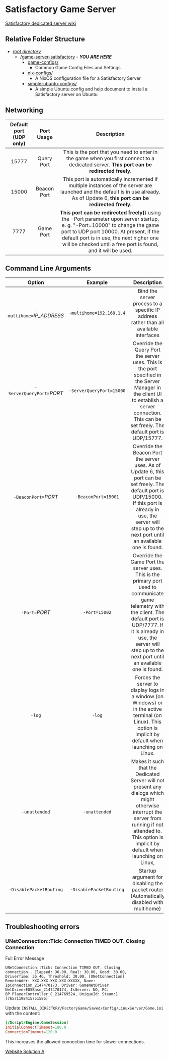 # Satisfactory Game Server

[Satisfactory dedicated server wiki](https://satisfactory.fandom.com/wiki/Dedicated_servers)

## Relative Folder Structure

- [*root directory*](../README.md)
  - [/game-server-satisfactory](./README.md) - ***YOU ARE HERE***
    - [game-configs/](./game-configs/README.md)
      - Common Game Config Files and Settings
    - [nix-configs/](./nix-configs/README.md)
      - A NixOS configuration file for a Satisfactory Server
    - [simple-ubuntu-configs/](./simple-ubuntu-configs/README.md)
      - A simple Ubuntu config and help document to install a Satisfactory server on Ubuntu

## Networking

| Default port (UDP only) |  Port Usage |                                                                                                                                    Description                                                                                                                                   |
|:-----------------------:|:-----------:|:--------------------------------------------------------------------------------------------------------------------------------------------------------------------------------------------------------------------------------------------------------------------------------:|
| 15777                   | Query Port  | This is the port that you need to enter in the game when you first connect to a dedicated server. **This port can be redirected freely.**                                                                                                                                            |
| 15000                   | Beacon Port | This port is automatically incremented if multiple instances of the server are launched and the default is in use already. As of Update 6, **this port can be redirected freely.**                                                                                                   |
| 7777                    | Game Port   | **This port can be redirected freely(**) using the -Port parameter upon server startup, e. g. "-Port=10000" to change the game port to UDP port 10000. At present, if the default port is in use, the next higher one will be checked until a free port is found, and it will be used. |

## Command Line Arguments

|             Option               |          Example         |                                                                                                                      Description                                                                                                                      |
|:--------------------------------:|:------------------------:|:-----------------------------------------------------------------------------------------------------------------------------------------------------------------------------------------------------------------------------------------------------:|
| `-multihome=`*IP_ADDRESS* | `-⁠multihome=192.168.1.4` | Bind the server process to a specific IP address rather than all available interfaces |
| `-ServerQueryPort=`*PORT* | `-⁠ServerQueryPort=15000` | Override the Query Port the server uses. This is the port specified in the Server Manager in the client UI to establish a server connection. This can be set freely. The default port is UDP/15777.|
| `-BeaconPort=`*PORT*      | `-⁠BeaconPort=15001`      | Override the Beacon Port the server uses. As of Update 6, this port can be set freely. The default port is UDP/15000. If this port is already in use, the server will step up to the next port until an available one is found.|
| `-Port=`*PORT*            | `-Port=15002`            | Override the Game Port the server uses. This is the primary port used to communicate game telemetry with the client. The default port is UDP/7777. If it is already in use, the server will step up to the next port until an available one is found. |
| `-log`                    | `-log`                   | Forces the server to display logs in a window (on Windows) or in the active terminal (on Linux). This option is implicit by default when launching on Linux.                                                                                          |
| `-unattended`             | `-unattended`            | Makes it such that the Dedicated Server will not present any dialogs which might otherwise interrupt the server from running if not attended to. This option is implicit by default when launching on Linux,                                          |
| `-DisablePacketRouting`   | `-DisablePacketRouting`  | Startup argument for disabling the packet router (Automatically disabled with multihome)                                                                                                                                                              |

## Troubleshooting errors

### UNetConnection::Tick: Connection TIMED OUT. Closing Connection

Full Error Message

```log
UNetConnection::Tick: Connection TIMED OUT. Closing
connection.. Elapsed: 30.00, Real: 30.00, Good: 30.00,
DriverTime: 36.46, Threshold: 30.00, [UNetConnection]
RemoteAddr: XXX.XXX.XXX.XXX:XXXXX, Name:
IpConnection_2147470173, Driver: GameNetDriver
NetDriverEOSBase_2147470174, IsServer: NO, PC:
BP_PlayerController_C_214769524, UniqueId: Steam:1
(76571198415751586)
```

Update `INSTALL_DIRECTORY/FactoryGame/Saved/Config/LinuxServer/Game.ini` with the content:

```ini
[/Script/Engine.GameSession]
InitialConnectTimeout=180.0
ConnectionTimeout=120.0
```

This increases the allowed connection time for slower connections.

[Website Solution A](https://shockbyte.com/billing/knowledgebase/654/How-To-Fix-Connection-Timed-Out-In-Satisfactory.html)
